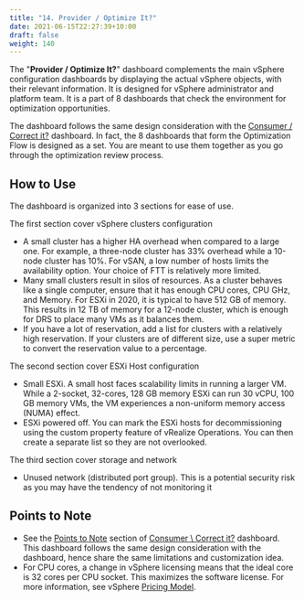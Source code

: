 ```yaml
---
title: "14. Provider / Optimize It?"
date: 2021-06-15T22:27:39+10:00
draft: false
weight: 140
---
```


The "**Provider / Optimize It?**" dashboard complements the main vSphere configuration dashboards by displaying the actual vSphere objects, with their relevant information. It is designed for vSphere administrator and platform team. It is a part of 8 dashboards that check the environment for optimization opportunities.

The dashboard follows the same design consideration with the [Consumer / Correct it?](/dashboards/chapter-4-configuration-dashboards/3.4.7-consumer-correct-it/) dashboard. In fact, the 8 dashboards that form the Optimization Flow is designed as a set. You are meant to use them together as you go through the optimization review process.

## How to Use

The dashboard is organized into 3 sections for ease of use.

The first section cover vSphere clusters configuration

- A small cluster has a higher HA overhead when compared to a large one. For example, a three-node cluster has 33% overhead while a 10-node cluster has 10%. For vSAN, a low number of hosts limits the availability option. Your choice of FTT is relatively more limited.
- Many small clusters result in silos of resources. As a cluster behaves like a single computer, ensure that it has enough CPU cores, CPU GHz, and Memory. For ESXi in 2020, it is typical to have 512 GB of memory. This results in 12 TB of memory for a 12-node cluster, which is enough for DRS to place many VMs as it balances them.
- If you have a lot of reservation, add a list for clusters with a relatively high reservation. If your clusters are of different size, use a super metric to convert the reservation value to a percentage.

The second section cover ESXi Host configuration

- Small ESXi. A small host faces scalability limits in running a larger VM. While a 2-socket, 32-cores, 128 GB memory ESXi can run 30 vCPU, 100 GB memory VMs, the VM experiences a non-uniform memory access (NUMA) effect.
- ESXi powered off. You can mark the ESXi hosts for decommissioning using the custom property feature of vRealize Operations. You can then create a separate list so they are not overlooked.

The third section cover storage and network

- Unused network (distributed port group). This is a potential security risk as you may have the tendency of not monitoring it

## Points to Note

- See the [Points to Note](/dashboards/chapter-4-configuration-dashboards/3.4.7-consumer-correct-it/#points-to-note) section of [Consumer \ Correct it?](/dashboards/chapter-4-configuration-dashboards/3.4.7-consumer-correct-it/) dashboard. This dashboard follows the same design consideration with the dashboard, hence share the same limitations and customization idea.
- For CPU cores, a change in vSphere licensing means that the ideal core is 32 cores per CPU socket. This maximizes the software license. For more information, see vSphere [Pricing Model](https://www.vmware.com/company/news/updates/cpu-pricing-model-update-feb-2020.html).
